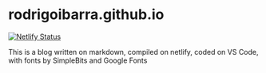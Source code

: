 rodrigoibarra.github.io
=======================

[![Netlify Status](https://api.netlify.com/api/v1/badges/5bf86cb7-08d3-42d3-993a-693902149f3d/deploy-status)](https://app.netlify.com/sites/admiring-mcnulty-6378f3/deploys)

This is a blog written on markdown, compiled on netlify, coded on VS Code, with fonts by SimpleBits and Google Fonts